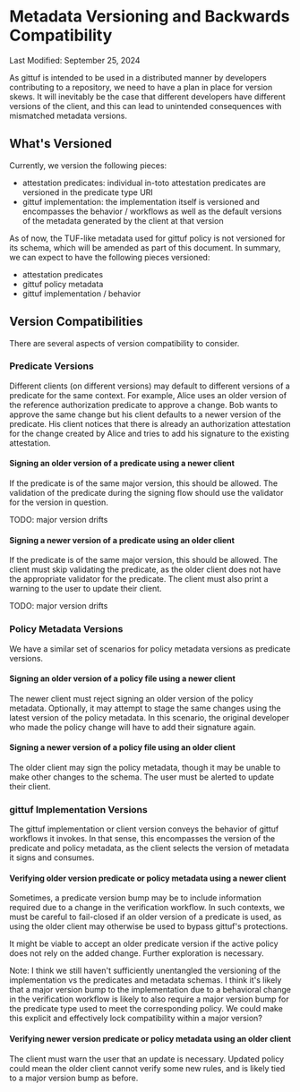 # Metadata Versioning and Backwards Compatibility

Last Modified: September 25, 2024

As gittuf is intended to be used in a distributed manner by developers
contributing to a repository, we need to have a plan in place for version skews.
It will inevitably be the case that different developers have different versions
of the client, and this can lead to unintended consequences with mismatched
metadata versions.

## What's Versioned

Currently, we version the following pieces:
* attestation predicates: individual in-toto attestation predicates are
  versioned in the predicate type URI
* gittuf implementation: the implementation itself is versioned and encompasses
  the behavior / workflows as well as the default versions of the metadata
  generated by the client at that version

As of now, the TUF-like metadata used for gittuf policy is not versioned for
its schema, which will be amended as part of this document. In summary, we can
expect to have the following pieces versioned:
* attestation predicates
* gittuf policy metadata
* gittuf implementation / behavior

## Version Compatibilities

There are several aspects of version compatibility to consider.

### Predicate Versions

Different clients (on different versions) may default to different versions of a
predicate for the same context. For example, Alice uses an older version of the
reference authorization predicate to approve a change. Bob wants to approve the
same change but his client defaults to a newer version of the predicate. His
client notices that there is already an authorization attestation for the change
created by Alice and tries to add his signature to the existing attestation.

#### Signing an older version of a predicate using a newer client

If the predicate is of the same major version, this should be allowed. The
validation of the predicate during the signing flow should use the validator for
the version in question.

TODO: major version drifts

#### Signing a newer version of a predicate using an older client

If the predicate is of the same major version, this should be allowed. The
client must skip validating the predicate, as the older client does not have the
appropriate validator for the predicate. The client must also print a warning to
the user to update their client.

TODO: major version drifts

### Policy Metadata Versions

We have a similar set of scenarios for policy metadata versions as predicate
versions.

#### Signing an older version of a policy file using a newer client

The newer client must reject signing an older version of the policy metadata.
Optionally, it may attempt to stage the same changes using the latest version of
the policy metadata. In this scenario, the original developer who made the
policy change will have to add their signature again.

#### Signing a newer version of a policy file using an older client

The older client may sign the policy metadata, though it may be unable to make
other changes to the schema. The user must be alerted to update their client.

### gittuf Implementation Versions

The gittuf implementation or client version conveys the behavior of gittuf
workflows it invokes. In that sense, this encompasses the version of the
predicate and policy metadata, as the client selects the version of metadata it
signs and consumes.

#### Verifying older version predicate or policy metadata using a newer client

Sometimes, a predicate version bump may be to include information required due
to a change in the verification workflow. In such contexts, we must be careful
to fail-closed if an older version of a predicate is used, as using the older
client may otherwise be used to bypass gittuf's protections.

It might be viable to accept an older predicate version if the active policy
does not rely on the added change. Further exploration is necessary.

Note: I think we still haven't sufficiently unentangled the versioning of the
implementation vs the predicates and metadata schemas. I think it's likely that
a major version bump to the implementation due to a behavioral change in the
verification workflow is likely to also require a major version bump for the
predicate type used to meet the corresponding policy. We could make this
explicit and effectively lock compatibility within a major version?

#### Verifying newer version predicate or policy metadata using an older client

The client must warn the user that an update is necessary. Updated policy could
mean the older client cannot verify some new rules, and is likely tied to a
major version bump as before.
